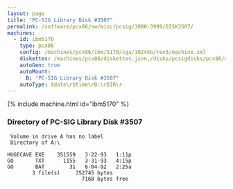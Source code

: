 ```yaml
---
layout: page
title: "PC-SIG Library Disk #3507"
permalink: /software/pcx86/sw/misc/pcsig/3000-3999/DISK3507/
machines:
  - id: ibm5170
    type: pcx86
    config: /machines/pcx86/ibm/5170/cga/1024kb/rev3/machine.xml
    diskettes: /machines/pcx86/diskettes.json,/disks/pcsigdisks/pcx86/diskettes.json
    autoGen: true
    autoMount:
      B: "PC-SIG Library Disk #3507"
    autoType: $date\r$time\rB:\rDIR\r
---
```


{% include machine.html id="ibm5170" %}

### Directory of PC-SIG Library Disk #3507

     Volume in drive A has no label
     Directory of A:\

    HUGECAVE EXE    351559   3-22-93   1:11p
    GO       TXT      1155   3-31-93   4:15p
    GO       BAT        31   6-04-92   2:25a
            3 file(s)     352745 bytes
                            7168 bytes free
